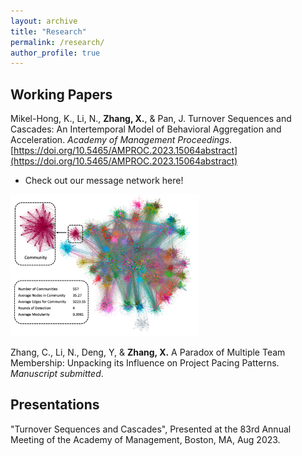 ```yaml
---
layout: archive
title: "Research"
permalink: /research/
author_profile: true
---
```



<!-- My research is centered on the influence of socio-cultural contexts on individuals’ labor market and career outcomes. Specifically, my current exploration focuses on two key dimensions: (1) the impact of cultural contexts, including identity, beliefs, and values, and (2) the role of social networks. Bridging these dimensions, I aim to better understand how careers unfold, encompassing aspects from hiring to promotion, turnover, and entrepreneurial outcomes, and how inequalities are shaped.

Methodologically, I leverage both computational and experimental methods, including natural language processing, social network analysis, and randomized control trials. I am particularly interested in integrating big-data analytics with cutting-edge methods, aiming to drive theoretical advancements.


Areas of Interest
------

Culture, Social Network, Labor Market, Career, Inequality -->


Working Papers
------

Mikel-Hong, K., Li, N., __Zhang, X.__, & Pan, J. Turnover Sequences and Cascades: An Intertemporal Model of Behavioral Aggregation and Acceleration. *Academy of Management Proceedings*. [https://doi.org/10.5465/AMPROC.2023.15064abstract](https://doi.org/10.5465/AMPROC.2023.15064abstract)

 - Check out our message network here!  
<p float="left">
  <img src="/images/Network1.png" width="60%" />
</p>


Zhang, C., Li, N., Deng, Y, & __Zhang, X.__ A Paradox of Multiple Team Membership: Unpacking its Influence on Project Pacing Patterns. *Manuscript submitted*.



Presentations
------

"Turnover Sequences and Cascades", Presented at the 83rd Annual Meeting of the Academy of Management, Boston, MA, Aug 2023.

<br>

<br>

